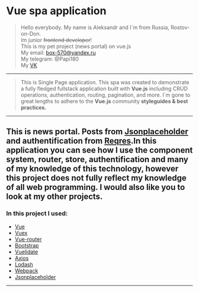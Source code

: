 # Vue spa application
> Hello everybody. My name is Aleksandr and I`m from Russia, Rostov-on-Don.  
> Im junior ~~frontend developer~~!  
> This is my pet project (news portal) on vue.js  
> My email: box-570@yandex.ru  
> My telegram: @Papi180  
> My [VK]  
---
> This is Single Page application. This spa was created to demonstrate a fully fledged fullstack application built with **Vue.js** including CRUD operations, authentication, routing, pagination, and more. I`m gone to great lengths to adhere to the **Vue.js** community **styleguides & best practices.**
---
This is news portal. Posts from [Jsonplaceholder] and authentification from [Reqres].In this application you can see how I use the component system, router, store, authentification and many of my knowledge of this technology, however this project does not fully reflect my knowledge of all web programming. I would also like you to look at my other projects.
---
### In this project I used:
* [Vue]
* [Vuex]
* [Vue-router]
* [Bootstrap]
* [Vuelidate]
* [Axios]
* [Lodash]
* [Webpack]
* [Jsonplaceholder]
---



[//]: # (These are reference links used in the body of this note and get stripped out when the markdown processor does its job. There is no need to format nicely because it shouldn't be seen. Thanks SO - http://stackoverflow.com/questions/4823468/store-comments-in-markdown-syntax)


   [Vue]: <https://vuejs.org>
   [Vuex]: <https://vuex.vuejs.org/>
   [Vue-router]: <https://router.vuejs.org/>
   [Bootstrap]: <https://getbootstrap.com>
   [Vuelidate]: <https://vuelidate.js.org>
   [Axios]: <https://github.com/axios/axios>
   [Lodash]: <https://lodash.com>
   [Webpack]: <https://webpack.js.org/>
   [VK]: <https://vk.com/aleksandrtamrazov>
   [Jsonplaceholder]: <http://jsonplaceholder.typicode.com/>
   [Reqres]: <https://reqres.in/>

